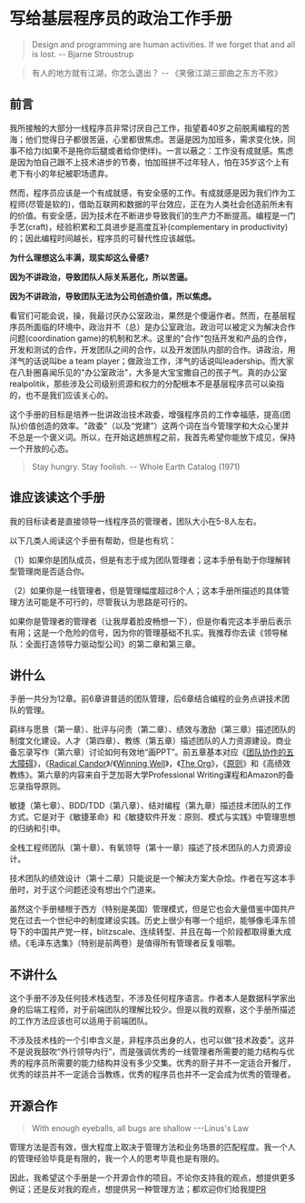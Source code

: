 # 写给基层程序员的政治工作手册

> Design and programming are human activities. If we forget that and all is lost. -- Bjarne Stroustrup

> 有人的地方就有江湖，你怎么退出？  -- 《笑傲江湖三部曲之东方不败》

## 前言

我所接触的大部分一线程序员非常讨厌自己工作，指望着40岁之前脱离编程的苦海；他们觉得日子都很苦逼，心里都很焦虑。苦逼是因为加班多，需求变化快，同事不给力(如果不是拖你后腿或者给你使绊)。一言以蔽之：工作没有成就感。焦虑是因为怕自己跟不上技术进步的节奏，怕加班拼不过年轻人，怕在35岁这个上有老下有小的年纪被职场遗弃。

然而，程序员应该是一个有成就感，有安全感的工作。有成就感是因为我们作为工程师(尽管是软的)，借助互联网和数据的平台效应，正在为人类社会创造前所未有的价值。有安全感，因为技术在不断进步导致我们的生产力不断提高。编程是一门手艺(craft)，经验积累和工具进步是高度互补(complementary in productivity)的；因此编程时间越长，程序员的可替代性应该越低。

**为什么理想这么丰满，现实却这么骨感?**

**因为不讲政治，导致团队人际关系恶化，所以苦逼。**

**因为不讲政治，导致团队无法为公司创造价值，所以焦虑。**


看官们可能会说，操，我最讨厌办公室政治，果然是个傻逼作者。然而，在基层程序员所面临的环境中，政治并不（总）是办公室政治。政治可以被定义为解决合作问题(coordination game)的机制和艺术。这里的"合作"包括开发和产品的合作，开发和测试的合作，开发团队之间的合作，以及开发团队内部的合作。讲政治，用洋气的话说叫be a team player；做政治工作，洋气的话说叫leadership。而大家在八卦圈喜闻乐见的"办公室政治"，大多是大宝宝撒自己的孩子气。真的办公室realpolitik，那些涉及公司级别资源和权力的分配根本不是基层程序员可以染指的，也不是我们应该关心的。

这个手册的目标是培养一批讲政治技术政委，增强程序员的工作幸福感，提高(团队)价值创造的效率。"政委"（以及“党建”）这两个词在当今管理学和大众心里并不总是一个褒义词。所以，在开始这趟旅程之前，我首先希望你能放下成见，保持一个开放的心态。


>Stay hungry. Stay foolish. -- Whole Earth Catalog (1971)

## 谁应该读这个手册

我的目标读者是直接领导一线程序员的管理者，团队大小在5-8人左右。

以下几类人阅读这个手册有帮助，但是也有坑：

（1）如果你是团队成员，但是有志于成为团队管理者；这本手册有助于你理解转型管理岗是否适合你。

（2）如果你是一线管理者，但是管理幅度超过8个人；这本手册所描述的具体管理方法可能是不可行的，尽管我认为思路是可行的。

如果你是管理者的管理者（让我厚着脸皮畅想一下），但是你看完这本手册后表示有用；这是一个危险的信号，因为你的管理基础不扎实。我推荐你去读《领导梯队：全面打造领导力驱动型公司》的第二章和第三章。

## 讲什么
手册一共分为12章。前6章讲普适的团队管理，后6章结合编程的业务点讲技术团队的管理。

羁绊与愿景（第一章）、批评与问责（第二章）、绩效与激励（第三章）描述团队的制度文化建设。人才（第四章）、教练（第五章）描述团队的人力资源建设。商业备忘录写作（第六章）讨论如何有效地“画PPT”。前五章基本对应《[团队协作的五大障碍](https://www.amazon.cn/dp/B00EY91BCE/ref=sr_1_1?__mk_zh_CN=%E4%BA%9A%E9%A9%AC%E9%80%8A%E7%BD%91%E7%AB%99&crid=3CNEC16DWZX7U&keywords=%E5%9B%A2%E9%98%9F%E5%8D%8F%E4%BD%9C%E7%9A%84%E4%BA%94%E5%A4%A7%E9%9A%9C%E7%A2%8D&qid=1556801671&s=gateway&sprefix=%E5%9B%A2%E9%98%9F%E5%8D%8F%E4%BD%9C%E7%9A%84%2Caps%2C121&sr=8-1)》，《[Radical Candor](https://www.amazon.com/Radical-Candor-Kim-Scott/dp/B01KTIEFEE)》/《[Winning Well](https://www.amazon.com/Winning-Well-Managers-Getting-Results/dp/1511370912)》，《[The Org](https://www.amazon.com/Org-Underlying-Logic-Office-ebook/dp/B007ZG30JK/ref=dp_kinw_strp_1)》，《[原则](https://www.amazon.cn/gp/product/B078FFX8B6/ref=ppx_od_dt_b_asin_title_s00?ie=UTF8&psc=1)》和《高绩效教练》。第六章的内容来自于芝加哥大学Professional Writing课程和Amazon的备忘录指导原则。

敏捷（第七章）、BDD/TDD（第八章）、结对编程（第九章）描述技术团队的工作方式。它是对于《敏捷革命》和《敏捷软件开发：原则、模式与实践》中管理思想的归纳和引申。

全栈工程师团队（第十章）、有氧领导（第十一章）描述了技术团队的人力资源设计。

技术团队的绩效设计（第十二章）只能说是一个解决方案大杂烩。作者在写这本手册时，对于这个问题还没有想出个门道来。

虽然这个手册植根于西方（特别是美国）管理模式，但是它也会大量借鉴中国共产党在过去一个世纪中的制度建设实践。历史上很少有哪一个组织，能够像毛泽东领导下的中国共产党一样，blitzscale、连续转型、并且在每一个阶段都取得重大成绩。《毛泽东选集》（特别是前两卷）是值得所有管理者反复咀嚼。

## 不讲什么
这个手册不涉及任何技术栈选型，不涉及任何程序语言。作者本人是数据科学家出身的后端工程师，对于前端团队的理解比较少。但是以我的观察，这个手册所描述的工作方法应该也可以适用于前端团队。

不涉及技术栈的一个引申含义是，非程序员出身的人，也可以做“技术政委”。这并不是说我鼓吹“外行领导内行”，而是强调优秀的一线管理者所需要的能力结构与优秀的程序员所需要的能力结构并没有多少交集。优秀的厨子并不一定适合开餐厅，优秀的球员并不一定适合当教练，优秀的程序员也并不一定会成为优秀的管理者。


## 开源合作

> With enough eyeballs, all bugs are shallow ---Linus's Law


管理方法是否有效，很大程度上取决于管理方法和业务场景的匹配程度。我一个人的管理经验毕竟是有限的，我一个人的思考毕竟也是有限的。

因此，我希望这个手册是一个开源合作的项目。不论你支持我的观点，想提供更多例证；还是反对我的观点，想提供另一种管理方法；都欢迎你们给我提[PR](https://github.com/junchenfeng/programmer-commissar-manual)
